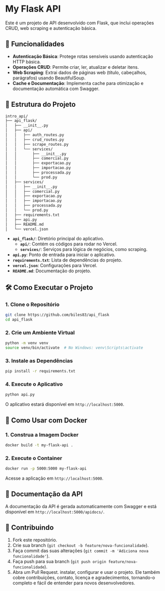 # My Flask API

Este é um projeto de API desenvolvido com Flask, que inclui operações CRUD, web scraping e autenticação básica.

## 🚀 Funcionalidades

- **Autenticação Básica**: Protege rotas sensíveis usando autenticação HTTP básica.
- **Operações CRUD**: Permite criar, ler, atualizar e deletar itens.
- **Web Scraping**: Extrai dados de páginas web (título, cabeçalhos, parágrafos) usando BeautifulSoup.
- **Cache e Documentação**: Implementa cache para otimização e documentação automática com Swagger.

## 📁 Estrutura do Projeto

```bash
intro_api/
├── api_flask/
│   ├── __init__.py
│   ├── api/
│   │   ├── auth_routes.py
│   │   ├── crud_routes.py
│   │   ├── scrape_routes.py
│   │   └── services/
│   │       ├── __init__.py
│   │       ├── comercial.py
│   │       ├── exportacao.py
│   │       ├── importacao.py
│   │       ├── processada.py
│   │       └── prod.py
│   ├── services/
│   │   ├── __init__.py
│   │   ├── comercial.py
│   │   ├── exportacao.py
│   │   ├── importacao.py
│   │   ├── processada.py
│   │   └── prod.py
│   ├── requirements.txt
│   ├── api.py
│   ├── README.md
│   └── vercel.json
```

- **`api_flask/`**: Diretório principal do aplicativo.
  - **`api/`**: Contém os códigos para rodar no Vercel.
  - **`services/`**: Serviços para lógica de negócios, como scraping.
- **`api.py`**: Ponto de entrada para iniciar o aplicativo.
- **`requirements.txt`**: Lista de dependências do projeto.
- **`vercel.json`**: Configurações para Vercel.
- **`README.md`**: Documentação do projeto.

## 🛠️ Como Executar o Projeto

### 1. Clone o Repositório

```bash
git clone https://github.com/biles83/api_flask
cd api_flask
```

### 2. Crie um Ambiente Virtual

```bash
python -m venv venv
source venv/bin/activate  # No Windows: venv\Scripts\activate
```

### 3. Instale as Dependências

```bash
pip install -r requirements.txt
```

### 4. Execute o Aplicativo

```bash
python api.py
```

O aplicativo estará disponível em `http://localhost:5000`.

## 🐳 Como Usar com Docker

### 1. Construa a Imagem Docker

```bash
docker build -t my-flask-api .
```

### 2. Execute o Container

```bash
docker run -p 5000:5000 my-flask-api
```

Acesse a aplicação em `http://localhost:5000`.

## 📖 Documentação da API

A documentação da API é gerada automaticamente com Swagger e está disponível em `http://localhost:5000/apidocs/`.

## 🤝 Contribuindo

1. Fork este repositório.
2. Crie sua branch (`git checkout -b feature/nova-funcionalidade`).
3. Faça commit das suas alterações (`git commit -m 'Adiciona nova funcionalidade'`).
4. Faça push para sua branch (`git push origin feature/nova-funcionalidade`).
5. Abra um Pull Request.
instalar, configurar e usar o projeto. Ele também cobre contribuições, contato, licença e agradecimentos, tornando-o completo e fácil de entender para novos desenvolvedores.
